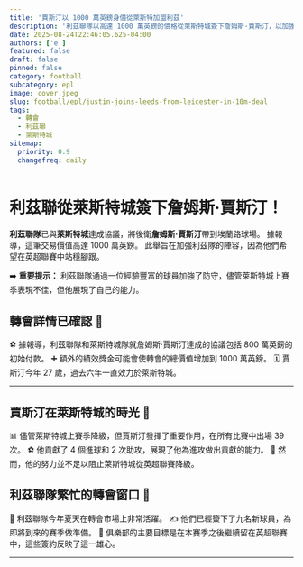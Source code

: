```yaml
---
title: '賈斯汀以 1000 萬英鎊身價從萊斯特加盟利茲'
description: '利茲聯隊以高達 1000 萬英鎊的價格從萊斯特城簽下詹姆斯·賈斯汀，以加強他們的防守。'
date: 2025-08-24T22:46:05.625-04:00
authors: ['e']
featured: false
draft: false
pinned: false
category: football
subcategory: epl
image: cover.jpeg
slug: football/epl/justin-joins-leeds-from-leicester-in-10m-deal
tags:
  - 轉會
  - 利茲聯
  - 萊斯特城
sitemap:
  priority: 0.9
  changefreq: daily
---
```


# 利茲聯從萊斯特城簽下詹姆斯·賈斯汀！

**利茲聯隊**已與**萊斯特城**達成協議，將後衛**詹姆斯·賈斯汀**帶到埃蘭路球場。 據報導，這筆交易價值高達 1000 萬英鎊。 此舉旨在加強利茲隊的陣容，因為他們希望在英超聯賽中站穩腳跟。

➡️ **重要提示：** 利茲聯隊通過一位經驗豐富的球員加強了防守，儘管萊斯特城上賽季表現不佳，但他展現了自己的能力。

## 轉會詳情已確認 🤝

⚽ 據報導，利茲聯隊和萊斯特城隊就詹姆斯·賈斯汀達成的協議包括 800 萬英鎊的初始付款。
➕ 額外的績效獎金可能會使轉會的總價值增加到 1000 萬英鎊。
🗓️ 賈斯汀今年 27 歲，過去六年一直效力於萊斯特城。

---

## 賈斯汀在萊斯特城的時光 🦊

📊 儘管萊斯特城上賽季降級，但賈斯汀發揮了重要作用，在所有比賽中出場 39 次。
⚽ 他貢獻了 4 個進球和 2 次助攻，展現了他為進攻做出貢獻的能力。
💪 然而，他的努力並不足以阻止萊斯特城從英超聯賽降級。

## 利茲聯隊繁忙的轉會窗口 💼

🌟 利茲聯隊今年夏天在轉會市場上非常活躍。
✍️ 他們已經簽下了九名新球員，為即將到來的賽季做準備。
🎯 俱樂部的主要目標是在本賽季之後繼續留在英超聯賽中，這些簽約反映了這一雄心。

---